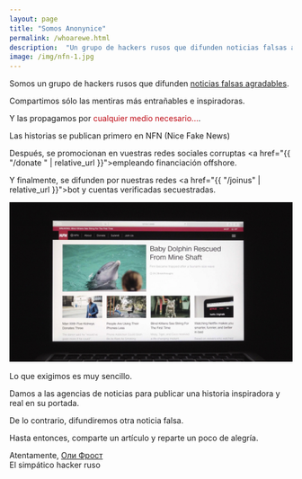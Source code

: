 ```yaml
---
layout: page
title: "Somos Anonynice"
permalink: /whoarewe.html
description:  "Un grupo de hackers rusos que difunden noticias falsas agradables. Compartimos solo las mentiras más entrañables e inspiradoras. Y las propagamos por cualquier medio necesario..."
image: /img/nfn-1.jpg
---
```


<style>
article {
    font-size: 1.3em;

}
hr {
  border-color: #BE0712;
}
.content {
  min-width: 100%;
}
.full-width {
  background-color: #0c0c0c;
  color: white;

}
header {
  border-bottom: 3px solid #BE0712;
}

strong {
  color: #BE0712;
}

h1 {

  font-weight: 500;
  letter-spacing: -0.1;
}

a {
  color: #BE0712;
}

/*article img {
  border: 1px solid white;
}*/

</style>


Somos un grupo de hackers rusos que difunden <a href="" >noticias falsas agradables</a>.

Compartimos sólo las mentiras más entrañables e inspiradoras.

Y las propagamos por <a style="cursor: pointer;" onclick="window.scrollTo(0, 700);">cualquier medio necesario...</a>.


Las historias se publican primero en NFN (Nice Fake News)

Después, se promocionan en vuestras redes sociales corruptas <a href="{{ "/donate " | relative_url }}">empleando financiación offshore</a>.

Y finalmente, se difunden por nuestras redes <a href="{{ "/joinus" | relative_url }}">bot y cuentas verificadas secuestradas</a>.

![Nice Fake News](/img/NFN6.jpg)

Lo que exigimos es muy sencillo.

Damos a las agencias de noticias <strong id="thecountdown"></strong> para publicar una historia inspiradora y real en su portada.

De lo contrario, difundiremos otra noticia falsa.

Hasta entonces, comparte un artículo y reparte un poco de alegría.

Atentamente,
<a href="" class="russian">Оли Фрост</a>  
El simpático hacker ruso

<script type="text/javascript">

var countDownDate = new Date("Aug 02, 2018 11:00:00").getTime();


var x = setInterval(function() {


  var now = new Date().getTime();


  var distance = countDownDate - now;


  var days = Math.floor(distance / (1000 * 60 * 60 * 24));
  var hours = Math.floor((distance % (1000 * 60 * 60 * 24)) / (1000 * 60 * 60));
  var minutes = Math.floor((distance % (1000 * 60 * 60)) / (1000 * 60));
  var seconds = Math.floor((distance % (1000 * 60)) / 1000);


  document.getElementById("thecountdown").innerHTML =  horas + ":"
  + minutos + ":" + segundos;


  if (distance < 0) {
    clearInterval(x);
    document.getElementById("thecountdown").innerHTML = "24 horas";
  }
}, 1000);
</script>
